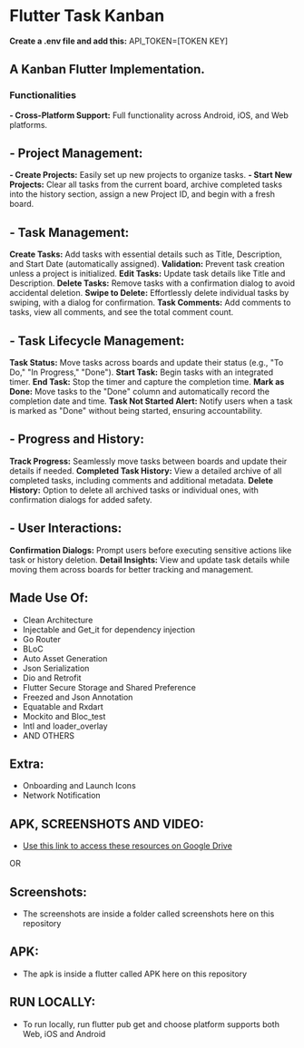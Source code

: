 # Flutter Task Kanban

**Create a .env file and add this:**
API_TOKEN=[TOKEN KEY] 


## A Kanban Flutter Implementation.


### Functionalities
**- Cross-Platform Support:** Full functionality across Android, iOS, and Web platforms.


## - Project Management:
**- Create Projects:** Easily set up new projects to organize tasks.
**- Start New Projects:** Clear all tasks from the current board, archive completed tasks into the history section, assign a new Project ID, and begin with a fresh board.


## - Task Management:
**Create Tasks:** Add tasks with essential details such as Title, Description, and Start Date (automatically assigned).
**Validation:** Prevent task creation unless a project is initialized.
**Edit Tasks:** Update task details like Title and Description.
**Delete Tasks:** Remove tasks with a confirmation dialog to avoid accidental deletion.
**Swipe to Delete:** Effortlessly delete individual tasks by swiping, with a dialog for confirmation.
**Task Comments:** Add comments to tasks, view all comments, and see the total comment count.


## - Task Lifecycle Management:
**Task Status:** Move tasks across boards and update their status (e.g., "To Do," "In Progress," "Done").
**Start Task:** Begin tasks with an integrated timer.
**End Task:** Stop the timer and capture the completion time.
**Mark as Done:** Move tasks to the "Done" column and automatically record the completion date and time.
**Task Not Started Alert:** Notify users when a task is marked as "Done" without being started, ensuring accountability.


## - Progress and History:
**Track Progress:** Seamlessly move tasks between boards and update their details if needed.
**Completed Task History:** View a detailed archive of all completed tasks, including comments and additional metadata.
**Delete History:** Option to delete all archived tasks or individual ones, with confirmation dialogs for added safety.


## - User Interactions:
**Confirmation Dialogs:** Prompt users before executing sensitive actions like task or history deletion.
**Detail Insights:** View and update task details while moving them across boards for better tracking and management.


## Made Use Of:
- Clean Architecture
- Injectable and Get_it for dependency injection
- Go Router
- BLoC
- Auto Asset Generation
- Json Serialization
- Dio and Retrofit
- Flutter Secure Storage and Shared Preference
- Freezed and Json Annotation
- Equatable and Rxdart
- Mockito and Bloc_test
- Intl and loader_overlay
- AND OTHERS


## Extra:
- Onboarding and Launch Icons
- Network Notification

## APK, SCREENSHOTS AND VIDEO:
- [Use this link to access these resources on Google Drive](https://drive.google.com/drive/folders/1JWwmXxuc9o039IuOrM0f9_YZ8aMj-pFO?usp=sharing)


OR
## Screenshots:
- The screenshots are inside a folder called screenshots here on this repository

## APK:
- The apk is inside a flutter called APK here on this repository

## RUN LOCALLY:
- To run locally, run flutter pub get and choose platform supports both Web, iOS and Android

